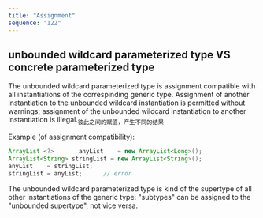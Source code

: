 ```yaml
---
title: "Assignment"
sequence: "122"
---
```


## unbounded wildcard parameterized type VS concrete parameterized type

The unbounded wildcard parameterized type is assignment compatible with all instantiations of the correspinding generic type. Assignment of another instantiation to the unbounded wildcard instantiation is permitted without warnings; assignment of the unbounded wildcard instantiation to another instantiation is illegal.<sub>彼此之间的赋值，产生不同的结果</sub>

Example (of assignment compatibility):

```java
ArrayList <?>       anyList    = new ArrayList<Long>();
ArrayList<String> stringList = new ArrayList<String>();
anyList    = stringList;
stringList = anyList;      // error
```

The unbounded wildcard parameterized type is kind of the supertype of all other instantiations of the generic type: "subtypes" can be assigned to the "unbounded supertype", not vice versa.

